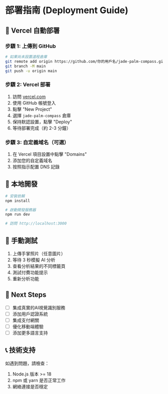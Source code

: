 # 部署指南 (Deployment Guide)

## 🚀 Vercel 自動部署

### 步驟 1: 上傳到 GitHub

```bash
# 如果尚未設置遠程倉庫
git remote add origin https://github.com/你的用戶名/jade-palm-compass.git
git branch -M main
git push -u origin main
```

### 步驟 2: Vercel 部署

1. 訪問 [vercel.com](https://vercel.com)
2. 使用 GitHub 帳號登入
3. 點擊 "New Project"
4. 選擇 `jade-palm-compass` 倉庫
5. 保持默認設置，點擊 "Deploy"
6. 等待部署完成（約 2-3 分鐘）

### 步驟 3: 自定義域名（可選）

1. 在 Vercel 項目設置中點擊 "Domains"
2. 添加您的自定義域名
3. 按照指示配置 DNS 記錄

## 🔧 本地開發

```bash
# 安裝依賴
npm install

# 啟動開發服務器
npm run dev

# 訪問 http://localhost:3000
```

## 📱 手動測試

1. 上傳手掌照片（任意圖片）
2. 等待 3 秒模擬 AI 分析
3. 查看分析結果的不同標籤頁
4. 測試付費功能提示
5. 重新分析功能

## 🎯 Next Steps

- [ ] 集成真實的AI視覺識別服務
- [ ] 添加用戶認證系統
- [ ] 集成支付網關
- [ ] 優化移動端體驗
- [ ] 添加更多語言支持

## 📞 技術支持

如遇到問題，請檢查：
1. Node.js 版本 >= 18
2. npm 或 yarn 是否正常工作
3. 網絡連接是否穩定